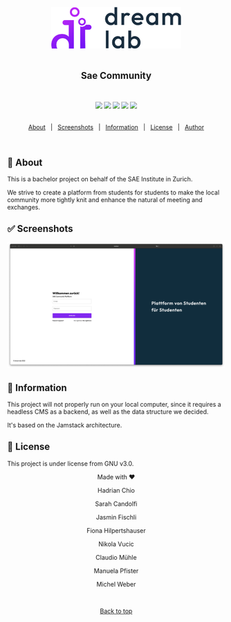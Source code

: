 <div align="center" id="top"> 
  <img src="./public/dreamlab-logo.png" alt="Sae Community" width="300" />
</div>
&#xa0;
<h2 align="center">Sae Community</h2>

&#xa0;

<div align="center">
<a href="https://reactjs.org/"><img height="23" src="https://img.shields.io/badge/REACT-18.0.0-9cf?style=for-the-badge&logo=React"/></a>
<a href="https://www.typescriptlang.org/"><img height="23" src="https://img.shields.io/badge/%3C%2F%3E-TypeScript-blue?style=for-the-badge&logo=TypeScript"/></a>
<a href="https://directus.io/"><img height="23" src="https://img.shields.io/badge/Directus-9.11.0-blueviolet?style=for-the-badge&logo=Directus"/></a>
<a href="https://prettier.io/"><img height="23" src="https://img.shields.io/badge/Code%20Style-Prettier-orange?style=for-the-badge&logo=Prettier"/></a>
<a href="https://www.gnu.org/licenses/gpl-3.0.en.html"><img height="23"src="https://img.shields.io/badge/License-GPL_v3.0-red?style=for-the-badge&logo"/></a>
</div>
&#xa0;

<br>

<p align="center">
  <a href="#dart-about">About</a> &#xa0; | &#xa0; 
  <a href="#white_check_mark-screenshots">Screenshots</a> &#xa0; | &#xa0;
  <a href="#checkered_flag-information">Information</a> &#xa0; | &#xa0;
  <a href="#memo-license">License</a> &#xa0; | &#xa0;
  <a href="https://github.com/abeerance" target="_blank">Author</a>
</p>

<br>

## :dart: About

<p>This is a bachelor project on behalf of the SAE Institute in Zurich.</p>
<p>We strive to create a platform from students for students to make the local community more tightly knit and enhance the natural of meeting and exchanges.</p>

## :white_check_mark: Screenshots

<img src="./public/landing.png" width="900"/>

## :checkered_flag: Information

<p>This project will not properly run on your local computer, since it requires a headless CMS as a backend, as well as the data structure we decided.</p>
<p>It's based on the Jamstack architecture.</p>

## :memo: License

This project is under license from GNU v3.0.

<div align="center" id="bottom">
  <p>Made with ❤️</p>
  <p>Hadrian Chio</p>
  <p>Sarah Candolfi</p>
  <p>Jasmin Fischli</p>
  <p>Fiona Hilpertshauser</p>
  <p>Nikola Vucic</p>
  <p>Claudio Mühle</p>
  <p>Manuela Pfister</p>
  <p>Michel Weber</p>
</div>

&#xa0;

<div align="center">
<a href="#top">Back to top</a>
</div>
